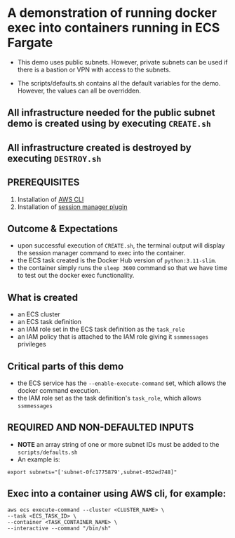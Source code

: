 # A demonstration of running docker exec into containers running in ECS Fargate

- This demo uses public subnets. However, private subnets can be used if there is a bastion or VPN with access to the subnets.

- The scripts/defaults.sh contains all the default variables for the demo. However, the values can all be overridden.

## All infrastructure needed for the public subnet demo is created using by executing `CREATE.sh`

## All infrastructure created is destroyed by executing `DESTROY.sh`

## PREREQUISITES

1. Installation of [AWS CLI](https://docs.aws.amazon.com/cli/latest/userguide/getting-started-install.html)
1. Installation of [session manager plugin](https://docs.aws.amazon.com/systems-manager/latest/userguide/session-manager-working-with-install-plugin.html)

## Outcome & Expectations

- upon successful execution of `CREATE.sh`, the terminal output will display the session manager command to exec into the container.
- the ECS task created is the Docker Hub version of `python:3.11-slim`. 
- the container simply runs the `sleep 3600` command so that we have time to test out the docker exec functionality.

## What is created

- an ECS cluster
- an ECS task definition
- an IAM role set in the ECS task definition as the `task_role`
- an IAM policy that is attached to the IAM role giving it `ssmmessages` privileges

## Critical parts of this demo

- the ECS service has the `--enable-execute-command` set, which allows the docker command execution.
- the IAM role set as the task definition's `task_role`, which allows `ssmmessages`

## REQUIRED AND NON-DEFAULTED INPUTS

- **NOTE** an array string of one or more subnet IDs must be added to the `scripts/defaults.sh`
- An example is:
```
export subnets="['subnet-0fc1775879',subnet-052ed748]"
```

## Exec into a container using AWS cli, for example:

```
aws ecs execute-command --cluster <CLUSTER_NAME> \
--task <ECS_TASK_ID> \
--container <TASK_CONTAINER_NAME> \
--interactive --command "/bin/sh"
```
